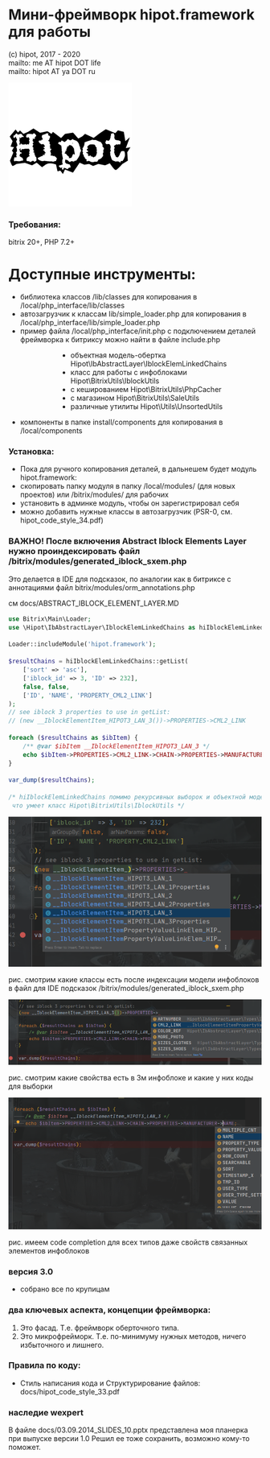 # Мини-фреймворк hipot.framework для работы
(с) hipot, 2017 - 2020<br>
mailto: me AT hipot DOT life<br>
mailto: hipot AT ya DOT ru

![hipot logo](docs/img/hipot_logo.jpg)

### Требования:
bitrix 20+, PHP 7.2+

# Доступные инструменты:
- библиотека классов /lib/classes для копирования в /local/php_interface/lib/classes
- автозагрузчик к классам lib/simple_loader.php для копирования в /local/php_interface/lib/simple_loader.php
- пример файла /local/php_interface/init.php с подключением деталей фреймворка к битриксу
можно найти в файле include.php
<ul style="margin-left:100px;"><li> объектная модель-обертка Hipot\IbAbstractLayer\IblockElemLinkedChains
<li>класс для работы с инфоблоками Hipot\BitrixUtils\IblockUtils
<li>с кешированием Hipot\BitrixUtils\PhpCacher
<li>с магазином Hipot\BitrixUtils\SaleUtils
<li>различные утилиты Hipot\Utils\UnsortedUtils</ul>
  
- компоненты в папке install/components для копирования в /local/components
  
### Установка:
- Пока для ручного копирования деталей, 
в дальнешем будет модуль hipot.framework:
- скопировать папку модуля в папку /local/modules/ (для новых проектов) или /bitrix/modules/ для рабочих
- установить в админке модуль, чтобы он зарегистрировал себя
- можно добавить нужные классы в автозагрузчик (PSR-0, см. hipot_code_style_34.pdf)

### ВАЖНО! После включения Abstract Iblock Elements Layer нужно проиндексировать файл /bitrix/modules/generated_iblock_sxem.php
Это делается в IDE для подсказок, по аналогии как в битриксе с аннотациями файл bitrix/modules/orm_annotations.php   

см docs/ABSTRACT_IBLOCK_ELEMENT_LAYER.MD

```php
use Bitrix\Main\Loader;
use \Hipot\IbAbstractLayer\IblockElemLinkedChains as hiIblockElemLinkedChains;

Loader::includeModule('hipot.framework');

$resultChains = hiIblockElemLinkedChains::getList(
	['sort' => 'asc'],
	['iblock_id' => 3, 'ID' => 232],
	false, false,
	['ID', 'NAME', 'PROPERTY_CML2_LINK']
);
// see iblock 3 properties to use in getList:
// (new __IblockElementItem_HIPOT3_LAN_3())->PROPERTIES->CML2_LINK

foreach ($resultChains as $ibItem) {
	/** @var $ibItem __IblockElementItem_HIPOT3_LAN_3 */
    echo $ibItem->PROPERTIES->CML2_LINK->CHAIN->PROPERTIES->MANUFACTURER->NAME;
}

var_dump($resultChains);

/* hiIblockElemLinkedChains помимо рекурсивных выборок и объектной модели умеет все, 
 что умеет класс Hipot\BitrixUtils\IblockUtils */
```
![layer example](docs/img/2020-10-15_19-16-26.png)

рис. смотрим какие классы есть после индексации модели инфоблоков в файл для IDE подсказок /bitrix/modules/generated_iblock_sxem.php

![layer example](docs/img/2020-10-15_19-16-57.png)

рис. смотрим какие свойства есть в 3м инфоблоке и какие у них коды для выборки

![layer example](docs/img/2020-10-15_19-17-28.png)

рис. имеем code completion для всех типов даже свойств связанных элементов инфоблоков

### версия 3.0
- собрано все по крупицам

### два ключевых аспекта, концепции фреймворка:

1. Это фасад. Т.е. фреймворк оберточного типа.
2. Это микрофрейморк. Т.е. по-минимуму нужных методов, ничего избыточного и лишнего.

### Правила по коду:

- Стиль написания кода и Структурирование файлов:
docs/hipot_code_style_33.pdf

### наследие wexpert
В файле docs/03.09.2014_SLIDES_10.pptx представлена моя планерка при выпуске версии 1.0
Решил ее тоже сохранить, возможно кому-то поможет.